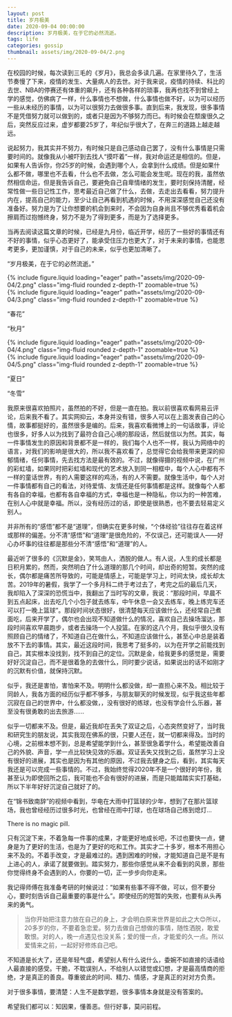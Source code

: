 ```yaml
---
layout: post
title: 岁月极美
date: 2020-09-04 00:00:00
description: 岁月极美，在于它的必然流逝。
tags: life
categories: gossip
thumbnail: assets/img/2020-09-04/2.png
---
```


在校园的时候，每次读到三毛的《岁月》，我总会多读几遍。在家里待久了，生活节奏慢了下来，疫情的发生、大量病人的去世。对于我来说，疫情的持续、科比的去世、NBA的停赛还有体重的飙升，还有各种各样的琐事，我再也找不到曾经上学的感觉，仿佛病了一样，什么事情也不想做，什么事情也做不好，以为可以经历一些从未经历的事情，以为可以很努力去做很多事。直到后来，我发现，很多事情不是凭借努力就可以做到的，或者只是因为不够努力而已。有时候会在颓废很久之后，突然反应过来，虚岁都要25岁了，年纪似乎很大了，在奔三的道路上越走越远。

说起努力，我其实并不努力，有时候只是自己感动自己罢了，没有什么事情是只需要时间的。就像我从小被吓到去找人“摸吓着”一样，我对命运还是相信的。但是，如果有人告诉你，你25岁的时候，会遇到哪个人，会拿到什么成绩。但是如果什么都不做，哪里也不去看，什么也不去做，怎么可能会发生呢。现在的我，虽然依然相信命运，但是我告诉自己，要避免自己自卑情绪的发生，要时刻保持清醒，经常性做一些日记性工作，思考最近自己做了什么，去做，去走出去看看，努力提升内在，提高自己的能力，至少让自己再看到机遇的时候，不用深深感觉自己还没有准备好。努力是为了让你想要的机会到来时，不会因为自身尚且不够优秀看着机会擦肩而过抱憾终身，努力不是为了得到更多，而是为了选择更多。

当再去阅读这篇文章的时候，已经是九月份，临近开学，经历了一些好的事情还有不好的事情，似乎心态更好了，能承受住压力也更大了，对于未来的事情，也能思考更多，更加谨慎，对于自己的未来，似乎也更加清晰了。

“岁月极美，在于它的必然流逝。”

<div class="row mt-3">
    <div class="col-sm mt-3 mt-md-0">
        {% include figure.liquid loading="eager" path="assets/img/2020-09-04/2.png" class="img-fluid rounded z-depth-1" zoomable=true %}
    </div>
    <div class="col-sm mt-3 mt-md-0">
        {% include figure.liquid loading="eager" path="assets/img/2020-09-04/3.png" class="img-fluid rounded z-depth-1" zoomable=true %}
    </div>
</div>

“春花”

“秋月”

<div class="row mt-3">
    <div class="col-sm mt-3 mt-md-0">
        {% include figure.liquid loading="eager" path="assets/img/2020-09-04/4.png" class="img-fluid rounded z-depth-1" zoomable=true %}
    </div>
    <div class="col-sm mt-3 mt-md-0">
        {% include figure.liquid loading="eager" path="assets/img/2020-09-04/5.png" class="img-fluid rounded z-depth-1" zoomable=true %}
    </div>
</div>

“夏日”

“冬雪”

我原来很喜欢拍照片，虽然拍的不好，但是一直在拍。我以前很喜欢看网易云评论，后来我不看了。其实网抑云，本身并没有错，很多人可以在上面发表自己的心情，故事都挺好的，虽然很多是编的。后来，我喜欢看微博上的一句话故事，评论也很多，好多人以为找到了最符合自己心境的那段话，然后就信以为然。其实，每一件事情发生的原因和背景都不是一样的，我们每个人也不一样，我认为网络中的语言，对我们的影响是很大的，所以我不喜欢看了，总觉得它会给我带来更深的抑郁情绪，任何事情，先去找方法是最有效的。不过，就像得摄的视频中说，在广州的彩虹墙，如果同时把彩虹墙和现代的艺术放入到同一相框中，每个人心中都有不一样的童话世界，有的人需要这样的鸡汤，有的人不需要。就像生活中，每个人对一件事情都有自己的看法，对待爱情、友情还是任何事情都是这样。就像每个人都有各自的幸福，也都有各自幸福的方式，幸福也是一种隐私，你以为的一种苦难，在别人心中就是幸福。所以，没有经历过的话，即使是很熟悉，也不要去轻易定义别人。

<div class="caption">
并非所有的“感悟”都不是“道理”，但确实在更多时候，“个体经验”往往存在着这样或那样的偏差。分不清“感悟”和“道理”是很危险的，不仅误己，还可能误人——好心办坏事的往往都是那些分不清“感悟”和“道理”的人。
</div>

最近听了很多的《沉默是金》，笑骂由人，洒脱的做人。有人说，人生的成长都是日积月累的，然而，突然明白了什么道理的那几个时间，却出奇的短暂。突然的成长，偶尔都是痛苦所导致的，可能是情感上，可能是学习上，时间太快，成长却太苦。2019年的暑假，我学了一个多月科二终于考过去了，考完之后的最后几天，我却陷入了深深的恐慌当中，我翻出了当时写的文章，我说：“那段时间，早晨不到五点起床，出去吃几个小包子就去练车，中午休息一会又去练车，晚上练完车还可以打一晚上篮球”。那段时间状态很好，很清楚每天应该做什么，还经常自己煮面吃，后来开学了，偶尔也会出现不知道做什么的情况，喜欢自己去操场溜达，那段时间喜欢早晨跑步，或者去操场一个人投篮。在家的这八个月，我似乎很久没有照顾自己的情绪了，不知道自己在做什么，不知道应该做什么，甚至心中总是装着放不下去的事情。其实，最近这段时间，我思考了挺多的，以为在开学之前能找到自己，其实根本没找到，找不到自己的定位。沉默是金，给我更多的感觉是，需要好好沉淀自己，而不是很着急的去做什么，同时要少说话，如果说出的话不如刚才的沉默有价值，就保持沉默。

似乎，我还是害怕，害怕来不及。明明什么都没做，却一直担心来不及。相比较于同龄人，我各方面的经历似乎都不够多，与朋友聊天的时候发现，似乎我这些年都沉寂在自己的世界中，什么都没做，，没有很好的练球，也没有学会什么乐器，甚至没有很勇敢的出去旅游......

似乎一切都来不及。但是，最近我却在丢失了双证之后，心态突然变好了，当时我和研究生的朋友说，其实我现在佛系的很，只要人还在，就一切都来得及。当时的心境，之前根本想不到，总是希望能学到什么，甚至很急着学什么，希望能改善自己的外貌、声音，学一点比较快见效的乐器。双证丢失又找到之后，虽然学习上没有很好的进展，其实也是因为有其他的原因，不过我去健身之后，看到，其实每天我还是可以完成一些事情的。不过，我始终觉得2020年不是一个很好的年份，我甚至认为即使回所之后，我可能也不会有很好的进展，而是只能踏踏实实打基础，所以下半年好好沉淀自己就好了的。

在“锦书致南辞”的视频中看到，华电在大雨中打篮球的少年，想到了在那片篮球场，我也曾经经历过很多时光，也曾经在雨中打球，也在球场自己练到熄灯...

There is no magic pill.

只有沉淀下来，不着急每一件事的成果，才能更好地成长吧，不过也要快一点，健身是为了更好的生活，也是为了更好的吃和工作。其实才二十多岁，根本不用担心来不及的。不着手改变，才是最难过的。遇到困难的时候，才能知道自己是不是有上进心的人，承诺了就要做到。踏实努力，那些你感觉从来不会看到的风景，那些你觉得终身不会遇到的人，你要的一切，正一步步向你走来。

我记得师傅在我准备考研的时候说过：“如果有些事不得不做，可以，但不要分心，要时刻告诉自己最重要的事是什么”。即使经历的短暂的失败，也要有从头再来的勇气。

> 当你开始把注意力放在自己的身上，才会明白原来世界是如此之大😊所以，20多岁的你，不要着急恋爱。努力去做自己想做的事情，随性洒脱，敢爱敢恨。对的人，晚一点遇见也没关系；爱的慢一点，才能爱的久一点。所以爱情来之前，一起好好修炼自己吧。

不知道是长大了，还是年轻气盛，希望别人有什么说什么，委婉不如直接的话语给人最直接的感受。干脆，不耽误别人，不给别人以错觉或幻想，才是最高情商的拒绝，才是真正的善良。尊重彼此的时间、精力、情感，才是真正的对对方负责。

对于很多事情，要清楚：人生不是数学题，很多事情本身就是没有答案的。

希望我们都可以：知因果，懂善恶。但行好事，莫问前程。

